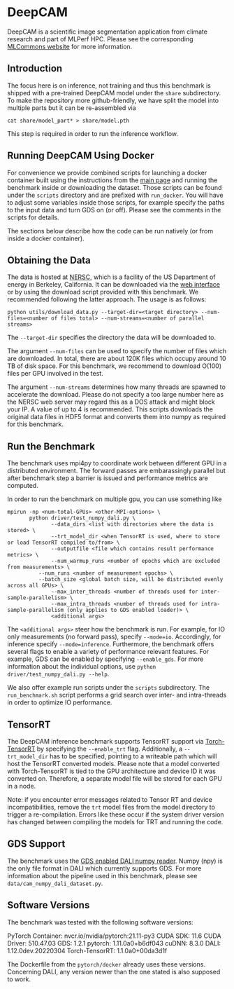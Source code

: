 # DeepCAM
DeepCAM is a scientific image segmentation application from climate research
and part of MLPerf HPC. Please see the corresponding [MLCommons website](https://github.com/mlcommons/hpc/tree/main/deepcam)
for more information.

## Introduction
The focus here is on inference, not training and thus this benchmark is
shipped	with a pre-trained DeepCAM model under the `share` subdirectory.
To make the repository more github-friendly, we have split the model into multiple parts but it can be re-assembled via

```
cat share/model_part* > share/model.pth
```

This step is required in order to run the inference workflow. 

## Running DeepCAM Using Docker
For convenience we provide combined scripts for launching a docker container built using the instructions from the [main page](../../README.md) and running the benchmark inside or downloading the dataset. Those scripts can be found under the `scripts` directory and are prefixed with `run_docker`. You will have to adjust some variables inside those scripts, for example specify the paths to the input data and turn GDS on (or off). Please see the comments in the scripts for details.

The sections below describe how the code can be run natively (or from inside a docker container).

## Obtaining the Data
The data is hosted at [NERSC](https://nerscg.gov), which is a facility of the US Department of energy in Berkeley, California. It can be downloaded via the [web interface](https://portal.nersc.gov/project/dasrepo/deepcam/climate-data/All-Hist/) or by using the download script provided with this benchmark. We recommended following the latter approach. The usage is as follows:

```
python utils/download_data.py --target-dir=<target directory> --num-files=<number of files total> --num-streams=<number of parallel streams>
```
The `--target-dir` specifies the directory the data will be downloaded to. 

The argument `--num-files` can be used to specify the number of files which are downloaded. In total, there are about 120K files which occupy around 10 TB of disk space. For this benchmark, we recommend to download O(100) files per GPU involved in the test.

The argument `--num-streams` determines how many threads are spawned to accelerate the download. Please do not specify a too large number here as the NERSC web server may regard this as a DOS attack and might block your IP. A value of up to 4 is recommended.
This scripts downloads the original data files in HDF5 format and converts them into numpy as required for this benchmark.


## Run the Benchmark
The benchmark uses mpi4py to coordinate work between different GPU in a distributed environment. The forward passes are embarassingly parallel
but after benchmark step a barrier is issued and performance metrics are computed.

In order to run the benchmark on multiple gpu, you can use something like

```
mpirun -np <num-total-GPUs> <other-MPI-options> \
       python driver/test_numpy_dali.py \
              --data_dirs <list with directories where the data is stored> \
              --trt_model_dir <when TensorRT is used, where to store or load TensorRT compiled to/from> \
              --outputfile <file which contains result performance metrics> \
              --num_warmup_runs <number of epochs which are excluded from measurements> \
	      --num_runs <number of measurement epochs> \
	      --batch_size <global batch size, will be distributed evenly across all GPUs> \
              --max_inter_threads <number of threads used for inter-sample-parallelism> \
              --max_intra_threads <number of threads used for intra-sample-parallelism (only applies to GDS enabled loader)> \
              <additional args>
```

The `<additional args>` steer how the benchmark is run. For example, for IO only measurements (no forward pass), specify `--mode=io`.
Accordingly, for inference specify `--mode=inference`. Furthermore, the benchmark offers several flags to enable a variety of performance
relevant features. For example, GDS can be enabled by specifying `--enable_gds`.
For more information about the individual options, use `python driver/test_numpy_dali.py --help`.

We also offer example run scripts under the `scripts` subdirectory. The `run_benchmark.sh` script performs a grid search over inter- and intra-threads
in order to optimize IO performance.

## TensorRT
The DeepCAM inference benchmark supports TensorRT support via [Torch-TensorRT](https://github.com/NVIDIA/Torch-TensorRT/tree/v1.0.0) by specifying the `--enable_trt` flag. Additionally, a `--trt_model_dir` has to be specified, pointing to a writeable path which will host the TensorRT converted models. Please note that a model converted with Torch-TensorRT is tied to the GPU architecture and device ID it was converted on. Therefore, a separate model file will be stored for each GPU in a node.

Note: if you encounter error messages related to Tensor RT and device incompatibilities, remove the `trt` model files from the model directory to trigger a re-compilation. Errors like these occur if the system driver version has changed between compiling the models for TRT and running the code.

## GDS Support
The benchmark uses the [GDS enabled DALI numpy reader](https://docs.nvidia.com/deeplearning/dali/user-guide/docs/examples/general/data_loading/numpy_reader.html#GPUDirect-Storage-Support). Numpy (npy) is the only file format in DALI which currently supports GDS. For more information about the pipeline used in this benchmark, please see `data/cam_numpy_dali_dataset.py`.

## Software Versions
The benchmark was tested with the following software versions:

PyTorch Container: nvcr.io/nvidia/pytorch:21.11-py3
CUDA SDK: 11.6
CUDA Driver: 510.47.03
GDS: 1.2.1
pytorch: 1.11.0a0+b6df043
cuDNN: 8.3.0
DALI: 1.12.0dev.20220304
Torch-TensorRT: 1.1.0a0+00da3d1f

The Dockerfile from the `pytorch/docker` already uses these versions. Concerning DALI, any version newer than the one stated is also supposed to work.
